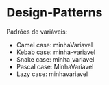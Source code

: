 # Design-Patterns

Padrões de variáveis:
- Camel case: minhaVariavel
- Kebab case: minha-variavel
- Snake case: minha_variavel
- Pascal case: MinhaVariavel
- Lazy case: minhavariavel
